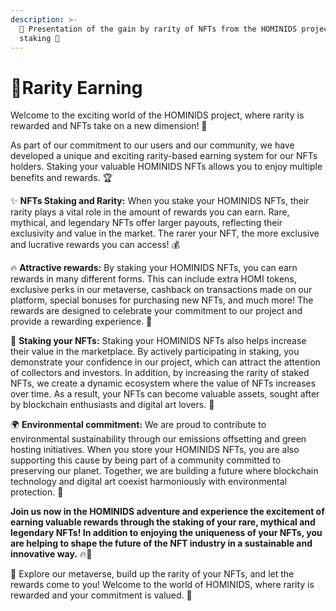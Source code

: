 ```yaml
---
description: >-
  🎉 Presentation of the gain by rarity of NFTs from the HOMINIDS project
  staking 🌟
---
```


# 🔹Rarity Earning

Welcome to the exciting world of the HOMINIDS project, where rarity is rewarded and NFTs take on a new dimension! 🚀

As part of our commitment to our users and our community, we have developed a unique and exciting rarity-based earning system for our NFTs holders. Staking your valuable HOMINIDS NFTs allows you to enjoy multiple benefits and rewards. 🏆



✨ **NFTs Staking and Rarity:** When you stake your HOMINIDS NFTs, their rarity plays a vital role in the amount of rewards you can earn. Rare, mythical, and legendary NFTs offer larger payouts, reflecting their exclusivity and value in the market. The rarer your NFT, the more exclusive and lucrative rewards you can access! 💰

🔥 **Attractive rewards:** By staking your HOMINIDS NFTs, you can earn rewards in many different forms. This can include extra HOMI tokens, exclusive perks in our metaverse, cashback on transactions made on our platform, special bonuses for purchasing new NFTs, and much more! The rewards are designed to celebrate your commitment to our project and provide a rewarding experience. 🎁

💎 **Staking your NFTs:** Staking your HOMINIDS NFTs also helps increase their value in the marketplace. By actively participating in staking, you demonstrate your confidence in our project, which can attract the attention of collectors and investors. In addition, by increasing the rarity of staked NFTs, we create a dynamic ecosystem where the value of NFTs increases over time. As a result, your NFTs can become valuable assets, sought after by blockchain enthusiasts and digital art lovers. 💎

🌍 **Environmental commitment:** We are proud to contribute to environmental sustainability through our emissions offsetting and green hosting initiatives. When you store your HOMINIDS NFTs, you are also supporting this cause by being part of a community committed to preserving our planet. Together, we are building a future where blockchain technology and digital art coexist harmoniously with environmental protection. 🌱



**Join us now in the HOMINIDS adventure and experience the excitement of earning valuable rewards through the staking of your rare, mythical and legendary NFTs! In addition to enjoying the uniqueness of your NFTs, you are helping to shape the future of the NFT industry in a sustainable and innovative way.** 🔥🎨

💫 Explore our metaverse, build up the rarity of your NFTs, and let the rewards come to you! Welcome to the world of HOMINIDS, where rarity is rewarded and your commitment is valued. 💫
